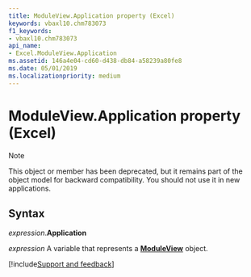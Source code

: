 ```yaml
---
title: ModuleView.Application property (Excel)
keywords: vbaxl10.chm783073
f1_keywords:
- vbaxl10.chm783073
api_name:
- Excel.ModuleView.Application
ms.assetid: 146a4e04-cd60-d438-db84-a58239a80fe8
ms.date: 05/01/2019
ms.localizationpriority: medium
---
```



# ModuleView.Application property (Excel)

> [!NOTE] 
> This object or member has been deprecated, but it remains part of the object model for backward compatibility. You should not use it in new applications.


## Syntax

_expression_.**Application**

_expression_ A variable that represents a **[ModuleView](Excel.ModuleView.md)** object.



[!include[Support and feedback](~/includes/feedback-boilerplate.md)]